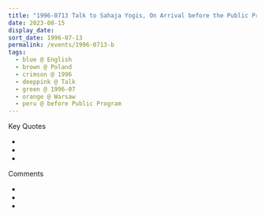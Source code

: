 ```yaml
---
title: "1996-0713 Talk to Sahaja Yogis, On Arrival before the Public Program, Hotel Sofitel Victoria, Warsaw, Poland"
date: 2023-08-15
display_date: 
sort_date: 1996-07-13
permalink: /events/1996-0713-b
tags:
  - blue @ English
  - brown @ Poland
  - crimson @ 1996
  - deeppink @ Talk
  - green @ 1996-07
  - orange @ Warsaw
  - peru @ before Public Program
---
```


<div class="main">
  <div class="wave-list">
    <div class="title">
      <div class="text" style="--color: green">
        Key Quotes
      </div>
    </div>
    <ul class="list">
        <li class="item" data-color-BlanchedAlmond>
        </li>
        <li class="item" style="--color: Lavender">
        </li>
        <li class="item" style="--color: BlanchedAlmond">
        </li>
      </ul>
  </div>
</div>

<div class="main">
  <div class="wave-list">
    <div class="title">
      <div class="text" style="--color: green">
        Comments
      </div>
    </div>
    <ul class="list">
        <li class="item" data-color-Ivory>
        </li>
        <li class="item" style="--color: PaleTurquiose">
        </li>
        <li class="item" style="--color: Ivory">
        </li>
      </ul>
  </div>
</div>